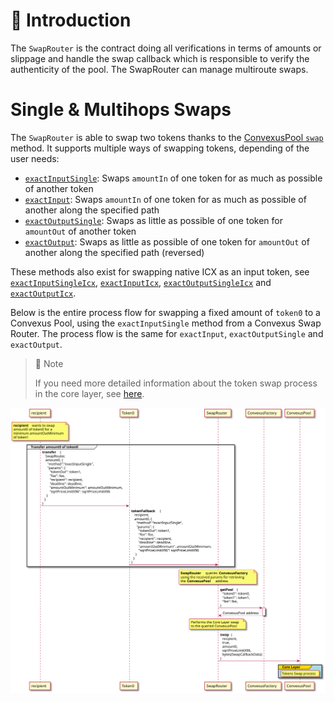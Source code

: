 # 📖 Introduction

The `SwapRouter` is the contract doing all verifications in terms of amounts or slippage and handle the swap callback which is responsible to verify the authenticity of the pool. The SwapRouter can manage multiroute swaps.

# **Single & Multihops Swaps**

The `SwapRouter` is able to swap two tokens thanks to the [ConvexusPool `swap`](/core-layer/pool/swap.md#swap) method. It supports multiple ways of swapping tokens, depending of the user needs:

- [`exactInputSingle`](single-swap/exact-input.md#exactinputsingle): Swaps `amountIn` of one token for as much as possible of another token
- [`exactInput`](multihop-swap/exact-input.md#exactinput): Swaps `amountIn` of one token for as much as possible of another along the specified path
- [`exactOutputSingle`](single-swap/exact-output.md#exactoutputsingle): Swaps as little as possible of one token for `amountOut` of another token
- [`exactOutput`](multihop-swap/exact-output.md#exactoutput): Swaps as little as possible of one token for `amountOut` of another along the specified path (reversed)

These methods also exist for swapping native ICX as an input token, see [`exactInputSingleIcx`](single-swap/exact-input.md#exactinputsingleicx), [`exactInputIcx`](multihop-swap/exact-input.md#exactinputicx), [`exactOutputSingleIcx`](single-swap/exact-output.md#exactoutputsingleicx) and
[`exactOutputIcx`](multihop-swap/exact-output.md#exactoutputicx).

Below is the entire process flow for swapping a fixed amount of `token0` to a Convexus Pool, using the `exactInputSingle` method from a Convexus Swap Router. The process flow is the same for `exactInput`, `exactOutputSingle` and `exactOutput`.


> 📝 Note
> 
> If you need more detailed information about the token swap process in the core layer, see [here](/core-layer/pool/swap.md#📖-introduction).


![exactInputSingle](./uml/exactInputSingle.svg)
